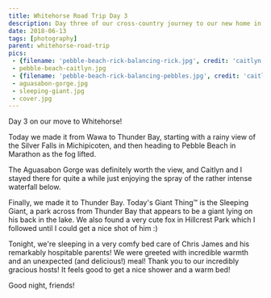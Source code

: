 ```yaml
---
title: Whitehorse Road Trip Day 3
description: Day three of our cross-country journey to our new home in Whitehorse
date: 2018-06-13
tags: [photography]
parent: whitehorse-road-trip
pics:
 - {filename: 'pebble-beach-rick-balancing-rick.jpg', credit: 'caitlyn'}
 - pebble-beach-caitlyn.jpg
 - {filename: 'pebble-beach-rick-balancing-pebbles.jpg', credit: 'caitlyn'}
 - aguasabon-gorge.jpg
 - sleeping-giant.jpg
 - cover.jpg
---
```

Day 3 on our move to Whitehorse!

Today we made it from Wawa to Thunder Bay, starting with a rainy view of the Silver Falls in Michipicoten, and then heading to Pebble Beach in Marathon as the fog lifted.

The Aguasabon Gorge was definitely worth the view, and Caitlyn and I stayed there for quite a while just enjoying the spray of the rather intense waterfall below.

Finally, we made it to Thunder Bay. Today's Giant Thing™ is the Sleeping Giant, a park across from Thunder Bay that appears to be a giant lying on his back in the lake. We also found a very cute fox in Hillcrest Park which I followed until I could get a nice shot of him :)

Tonight, we're sleeping in a very comfy bed care of Chris James and his remarkably hospitable parents! We were greeted with incredible warmth and an unexpected (and delicious!) meal! Thank you to our incredibly gracious hosts! It feels good to get a nice shower and a warm bed!

Good night, friends!